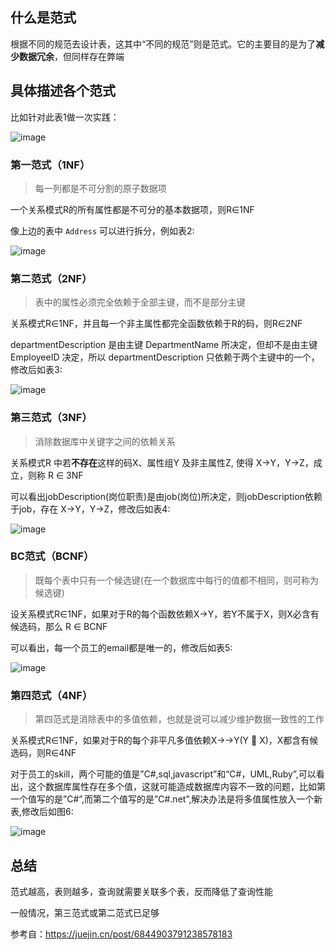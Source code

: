 
## 什么是范式

根据不同的规范去设计表，这其中“不同的规范”则是范式。它的主要目的是为了**减少数据冗余**，但同样存在弊端

## 具体描述各个范式

比如针对此表1做一次实践：

![image](https://user-images.githubusercontent.com/83901620/130559054-a5a9163f-a076-4c33-b4f2-bc8cac8d0389.png)

### 第一范式（1NF）

> 每一列都是不可分割的原子数据项

一个关系模式R的所有属性都是不可分的基本数据项，则R∈1NF

像上边的表中 `Address` 可以进行拆分，例如表2:

![image](https://user-images.githubusercontent.com/83901620/130559098-d3268bd3-bac0-4224-8136-eaad1e20213b.png)

### 第二范式（2NF）

> 表中的属性必须完全依赖于全部主键，而不是部分主键

关系模式R∈1NF，并且每一个非主属性都完全函数依赖于R的码，则R∈2NF

departmentDescription 是由主键 DepartmentName 所决定，但却不是由主键 EmployeeID 决定，所以 departmentDescription 只依赖于两个主键中的一个，修改后如表3:

![image](https://user-images.githubusercontent.com/83901620/130559117-6f6573a6-7126-48be-a51e-c16198f32ed3.png)

### 第三范式（3NF）

> 消除数据库中关键字之间的依赖关系

关系模式R 中若**不存在**这样的码X、属性组Y 及非主属性Z, 使得 X→Y，Y→Z，成立，则称 R ∈ 3NF

可以看出jobDescription(岗位职责)是由job(岗位)所决定，则jobDescription依赖于job，存在 X→Y，Y→Z，修改后如表4:

![image](https://user-images.githubusercontent.com/83901620/130559401-e00604b0-60aa-4536-a29e-efdf9a5c53f7.png)

### BC范式（BCNF）

> 既每个表中只有一个候选键(在一个数据库中每行的值都不相同，则可称为候选键)

设关系模式R∈1NF，如果对于R的每个函数依赖X→Y，若Y不属于X，则X必含有候选码，那么 R ∈ BCNF

可以看出，每一个员工的email都是唯一的，修改后如表5:

![image](https://user-images.githubusercontent.com/83901620/130585381-71cd7827-668e-47c6-b784-b24325447a65.png)

### 第四范式（4NF）

> 第四范式是消除表中的多值依赖，也就是说可以减少维护数据一致性的工作

关系模式R∈1NF，如果对于R的每个非平凡多值依赖X→→Y(Y  X)，X都含有候选码，则R∈4NF

对于员工的skill，两个可能的值是”C#,sql,javascript”和“C#，UML,Ruby”,可以看出，这个数据库属性存在多个值，这就可能造成数据库内容不一致的问题，比如第一个值写的是”C#”,而第二个值写的是”C#.net”,解决办法是将多值属性放入一个新表,修改后如图6:

![image](https://user-images.githubusercontent.com/83901620/130585643-42bba087-29a9-49e3-b959-519556e9dcd7.png)

## 总结

范式越高，表则越多，查询就需要关联多个表，反而降低了查询性能

一般情况，第三范式或第二范式已足够


参考自：https://juejin.cn/post/6844903791238578183

